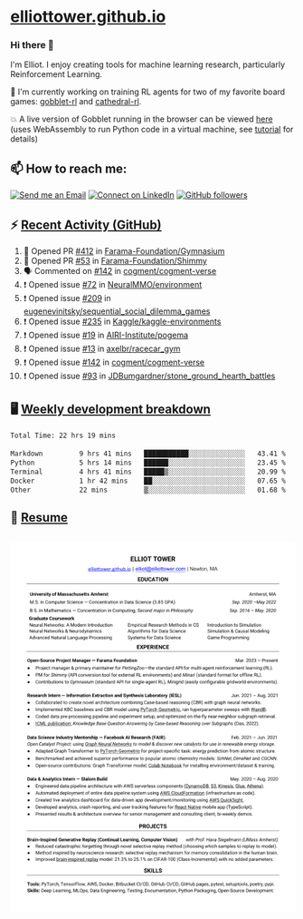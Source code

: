 # [elliottower.github.io](https://github.com/elliottower/elliottower.github.io)

### Hi there 👋

I'm Elliot. I enjoy creating tools for machine learning research, particularly Reinforcement Learning. 

🚀 I'm currently working on training RL agents for two of my favorite board games: [gobblet-rl](https://github.com/elliottower/gobblet-rl) and [cathedral-rl](https://github.com/elliottower/cathedral-rl). 

💥 A live version of Gobblet running in the browser can be viewed [here](https://elliottower.github.io/gobblet-rl/) (uses WebAssembly to run Python code in a virtual machine, see [tutorial](https://github.com/elliottower/gobblet-rl/blob/main/tutorials/WebAssembly/web_assembly.md) for details)


## 📫 How to reach me:

 [![Send me an Email](https://img.shields.io/badge/email-elliot%40elliottower.com-blue)](mailto:elliot@elliottower.com)
 [![Connect on LinkedIn](https://img.shields.io/badge/--linkedin?label=LinkedIn&logo=LinkedIn&style=social)](https://www.linkedin.com/in/elliot-tower)
 [![GitHub followers](https://img.shields.io/github/followers/elliottower?style=social)](https://github.com/elliottower/)
 

## ⚡ [Recent Activity (GitHub)](https://github.com/elliottower)

<!--START_SECTION:activity-->
1. 💪 Opened PR [#412](https://github.com/Farama-Foundation/Gymnasium/pull/412) in [Farama-Foundation/Gymnasium](https://github.com/Farama-Foundation/Gymnasium)
2. 💪 Opened PR [#53](https://github.com/Farama-Foundation/Shimmy/pull/53) in [Farama-Foundation/Shimmy](https://github.com/Farama-Foundation/Shimmy)
3. 🗣 Commented on [#142](https://github.com/cogment/cogment-verse/issues/142) in [cogment/cogment-verse](https://github.com/cogment/cogment-verse)
4. ❗️ Opened issue [#72](https://github.com/NeuralMMO/environment/issues/72) in [NeuralMMO/environment](https://github.com/NeuralMMO/environment)
5. ❗️ Opened issue [#209](https://github.com/eugenevinitsky/sequential_social_dilemma_games/issues/209) in [eugenevinitsky/sequential_social_dilemma_games](https://github.com/eugenevinitsky/sequential_social_dilemma_games)
6. ❗️ Opened issue [#235](https://github.com/Kaggle/kaggle-environments/issues/235) in [Kaggle/kaggle-environments](https://github.com/Kaggle/kaggle-environments)
7. ❗️ Opened issue [#19](https://github.com/AIRI-Institute/pogema/issues/19) in [AIRI-Institute/pogema](https://github.com/AIRI-Institute/pogema)
8. ❗️ Opened issue [#13](https://github.com/axelbr/racecar_gym/issues/13) in [axelbr/racecar_gym](https://github.com/axelbr/racecar_gym)
9. ❗️ Opened issue [#142](https://github.com/cogment/cogment-verse/issues/142) in [cogment/cogment-verse](https://github.com/cogment/cogment-verse)
10. ❗️ Opened issue [#93](https://github.com/JDBumgardner/stone_ground_hearth_battles/issues/93) in [JDBumgardner/stone_ground_hearth_battles](https://github.com/JDBumgardner/stone_ground_hearth_battles)
<!--END_SECTION:activity-->


## 🖥️ [Weekly development breakdown](https://wakatime.com/@elliottower)
<!--START_SECTION:waka-->

```text
Total Time: 22 hrs 19 mins

Markdown         9 hrs 41 mins   ███████████░░░░░░░░░░░░░░   43.41 %
Python           5 hrs 14 mins   ██████░░░░░░░░░░░░░░░░░░░   23.45 %
Terminal         4 hrs 41 mins   █████▒░░░░░░░░░░░░░░░░░░░   20.99 %
Docker           1 hr 42 mins    ██░░░░░░░░░░░░░░░░░░░░░░░   07.65 %
Other            22 mins         ▒░░░░░░░░░░░░░░░░░░░░░░░░   01.68 %
```

<!--END_SECTION:waka-->


## 📄 [Resume](https://elliottower.github.io/src/pdf/resume.pdf)

<!-- PDF-TO-MARKDOWN:START -->
![Page 1](src/png/page1.png "Page 1")
---
<!-- PDF-TO-MARKDOWN:END -->
